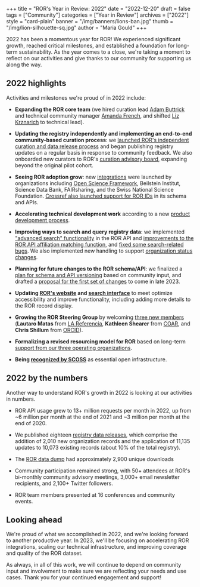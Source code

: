 +++
title = "ROR's Year in Review: 2022"
date = "2022-12-20"
draft = false
tags = ["Community"]
categories = ["Year in Review"]
archives = ["2022"]
style = "card-plain"
banner = "/img/banners/lions-ban.jpg"
thumb = "/img/lion-silhouette-sq.jpg"
author = "Maria Gould"
+++

2022 has been a momentous year for ROR! We experienced significant growth, reached critical milestones, and established a foundation for long-term sustainability. As the year comes to a close, we're taking a moment to reflect on our activities and give thanks to our community for supporting us along the way.


## 2022 highlights


Activities and milestones we're proud of in 2022 include:

-   **Expanding the ROR core team** (we hired curation lead [Adam Buttrick](https://ror.org/about/#adam-buttrick-metadata-curation-lead) and technical community manager [Amanda French](https://ror.org/about/#amanda-french-technical-community-manager), and shifted [Liz Krznarich](https://ror.org/about/#liz-krznarich-technical-lead) to technical lead).

-   **Updating the registry independently and implementing an end-to-end community-based curation process**: we [launched ROR's independent curation and data release process](https://ror.org/blog/2022-03-17-first-independent-release/) and began publishing registry updates on a regular basis in response to community feedback. We also onboarded new curators to ROR's [curation advisory board](https://ror.org/registry/#curation-advisory-board), expanding beyond the original pilot cohort. 

-   **Seeing ROR adoption grow**: new [integrations](https://ror.org/community#adopters) were launched by organizations including [Open Science Framework](https://ror.org/blog/2022-11-28-case-study-osf/), Beilstein Institut, Science Data Bank, FAIRsharing, and the Swiss National Science Foundation. [Crossref also launched support for ROR IDs](https://www.crossref.org/blog/a-ror-some-update-to-our-api/) in its schema and APIs.

-   **Accelerating technical development work** according to a new [product development process](https://github.com/ror-community/ror-roadmap).

-   **Improving ways to search and query registry data**: we implemented ["advanced search" functionality](https://ror.readme.io/docs/api-advanced-query) in the ROR API and [improvements to the ROR API affiliation matching function](https://ror.readme.io/changelog/2022-10-24-affiliation-matching-improvements-api-only), and [fixed some search-related bugs](https://github.com/ror-community/ror-roadmap/issues/8). We also implemented new handling to support [organization status changes](https://ror.org/blog/2022-12-07-handling-org-status/).

-   **Planning for future changes to the ROR schema/API**: we finalized a [plan for schema and API versioning](https://docs.google.com/document/d/18nl6pq0kdCU5ApcdbNjKnV7xHIw9eEY7DJG1WHjaLSs/edit) based on community input, and drafted a [proposal for the first set of changes](https://ror.org/blog/2022-12-14-schema-scheming/) to come in late 2023.

-   **Updating [ROR's website](https://ror.org) and [search interface](https://ror.org/search)** to meet optimize accessibility and improve functionality, including adding more details to the ROR record display.

-   **Growing the ROR Steering Group** by welcoming [three new members ](https://ror.org/blog/2022-04-11-new-steering-group-members/)(**Lautaro Matas** from [LA Referencia](https://www.lareferencia.info/), **Kathleen Shearer** from [COAR](https://www.coar-repositories.org/), and **Chris Shillum** from [ORCID](https://orcid.org)). 

-   **Formalizing a revised resourcing model for ROR** based on long-term [support from our three operating organizations](https://ror.org/blog/2022-10-10-strengthening-sustainability).

-   **Being [recognized by SCOSS](https://ror.org/blog/2022-11-22-scoss-selects-ror/)** as essential open infrastructure.

## 2022 by the numbers


Another way to understand ROR's growth in 2022 is looking at our activities in numbers.

-   ROR API usage grew to 13+ million requests per month in 2022, up from ~6 million per month at the end of 2021 and ~3 million per month at the end of 2020. 

-   We published eighteen [registry data releases](https://github.com/ror-community/ror-updates/releases), which comprise the addition of 2,010 new organization records and the application of 11,135 updates to 10,073 existing records (about 10% of the total registry).

-   The [ROR data dump](https://doi.org/10.5281/zenodo.6347574) had approximately 2,900 unique downloads

-   Community participation remained strong, with 50+ attendees at ROR's bi-monthly community advisory meetings, 3,000+ email newsletter recipients, and 2,100+ Twitter followers. 

-   ROR team members presented at 16 conferences and community events. 

## Looking ahead


We're proud of what we accomplished in 2022, and we're looking forward to another productive year. In 2023, we'll be focusing on accelerating ROR integrations, scaling our technical infrastructure, and improving coverage and quality of the ROR dataset.

As always, in all of this work, we will continue to depend on community input and involvement to make sure we are reflecting your needs and use cases. Thank you for your continued engagement and support!
